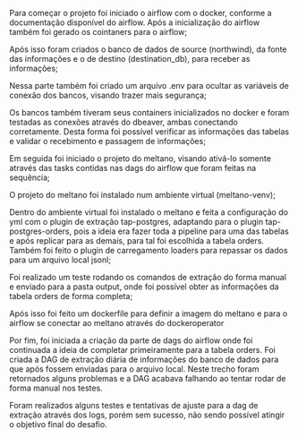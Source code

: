  Para começar o projeto foi iniciado o airflow com o docker, conforme a documentação disponível do airflow. Após a inicialização do airflow também foi gerado os cointaners para o airflow;

 Após isso foram criados o banco de dados de source (northwind), da fonte das informações e o de destino (destination_db), para receber as informações;

 Nessa parte também foi criado um arquivo .env para ocultar as variáveis de conexão dos bancos, visando trazer mais segurança;

 Os bancos também tiveram seus containers inicializados no docker e foram testadas as conexões através do dbeaver, ambas conectando corretamente. Desta forma foi possível verificar as informações das tabelas e validar o recebimento e passagem de informações;

 Em seguida foi iniciado o projeto do meltano, visando ativá-lo somente  através das tasks contidas nas dags do airflow que foram feitas na sequência;

 O projeto do meltano foi instalado num ambiente virtual (meltano-venv);

 Dentro do ambiente virtual foi instalado o meltano e feita a configuração do yml com o plugin de extração tap-postgres, adaptando para o plugin tap-postgres-orders, pois a ideia era fazer toda a pipeline para uma das tabelas e após replicar para as demais, para tal foi escolhida a tabela orders. Também foi feito o plugin de carregamento loaders para repassar os dados para um arquivo local jsonl;

 Foi realizado um teste rodando os comandos de extração do forma manual e enviado para a pasta output, onde foi possível obter as informações da tabela orders de forma completa;

 Após isso foi feito um dockerfile para definir a imagem do meltano e para o airflow se conectar ao meltano através do dockeroperator

Por fim, foi iniciada a criação da parte de dags do airflow onde foi continuada a ideia de completar primeiramente para a tabela orders. Foi criada a DAG de extração diária de informações do banco de dados para que após fossem enviadas para o arquivo local. Neste trecho foram retornados alguns problemas e a DAG acabava falhando ao tentar rodar de forma manual nos testes.

Foram realizados alguns testes e tentativas de ajuste para a dag de extração através dos logs, porém sem sucesso, não sendo possível atingir o objetivo final do desafio.

